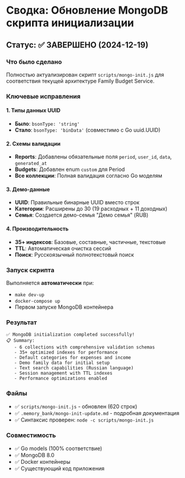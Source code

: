 # Сводка: Обновление MongoDB скрипта инициализации

## Статус: ✅ ЗАВЕРШЕНО (2024-12-19)

### Что было сделано
Полностью актуализирован скрипт `scripts/mongo-init.js` для соответствия текущей архитектуре Family Budget Service.

### Ключевые исправления

#### 1. Типы данных UUID
- **Было**: `bsonType: 'string'` 
- **Стало**: `bsonType: 'binData'` (совместимо с Go uuid.UUID)

#### 2. Схемы валидации
- **Reports**: Добавлены обязательные поля `period`, `user_id`, `data`, `generated_at`
- **Budgets**: Добавлен enum `custom` для Period
- **Все коллекции**: Полная валидация согласно Go моделям

#### 3. Демо-данные
- **UUID**: Правильные бинарные UUID вместо строк
- **Категории**: Расширены до 30 (19 расходных + 11 доходных)
- **Семья**: Создается демо-семья "Демо семья" (RUB)

#### 4. Производительность
- **35+ индексов**: Базовые, составные, частичные, текстовые
- **TTL**: Автоматическая очистка сессий
- **Поиск**: Русскоязычный полнотекстовый поиск

### Запуск скрипта
Выполняется **автоматически** при:
- `make dev-up`
- `docker-compose up`
- Первом запуске MongoDB контейнера

### Результат
```
✅ MongoDB initialization completed successfully!
📋 Summary:
   - 6 collections with comprehensive validation schemas
   - 35+ optimized indexes for performance
   - Default categories for expenses and income
   - Demo family data for initial setup
   - Text search capabilities (Russian language)
   - Session management with TTL indexes
   - Performance optimizations enabled
```

### Файлы
- ✅ `scripts/mongo-init.js` - обновлен (620 строк)
- ✅ `.memory_bank/mongo-init-update.md` - подробная документация
- ✅ Синтаксис проверен: `node -c scripts/mongo-init.js`

### Совместимость
- ✅ Go models (100% соответствие)
- ✅ MongoDB 8.0
- ✅ Docker контейнеры
- ✅ Существующий код приложения